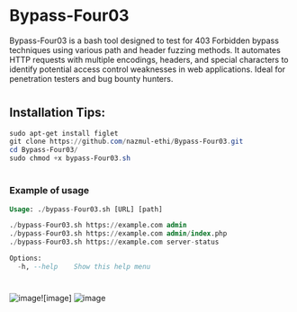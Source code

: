 # Bypass-Four03
Bypass-Four03 is a bash tool designed to test for 403 Forbidden bypass techniques using various path and header fuzzing methods. It automates HTTP requests with multiple encodings, headers, and special characters to identify potential access control weaknesses in web applications. Ideal for penetration testers and bug bounty hunters.


#
## Installation Tips:
```powershell
sudo apt-get install figlet
git clone https://github.com/nazmul-ethi/Bypass-Four03.git
cd Bypass-Four03/
sudo chmod +x bypass-Four03.sh
```
#
### Example of usage
```sql
Usage: ./bypass-Four03.sh [URL] [path]

./bypass-Four03.sh https://example.com admin
./bypass-Four03.sh https://example.com admin/index.php
./bypass-Four03.sh https://example.com server-status

Options:
  -h, --help    Show this help menu
```
#
#
#

![image](https://github.com/user-attachments/assets/7eb71076-bc34-47df-82ff-78f0d18100f3)![image]
![image](https://github.com/user-attachments/assets/1d49a99d-300d-48c5-ab60-ef5edd946011)

